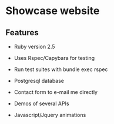 # Showcase website

## Features

* Ruby version 2.5

* Uses Rspec/Capybara for testing

* Run test suites with bundle exec rspec

* Postgresql database

* Contact form to e-mail me directly

* Demos of several APIs 

* Javascript/Jquery animations
